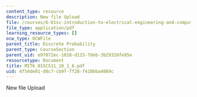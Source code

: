 ```yaml
---
content_type: resource
description: New file Upload
file: /courses/6-01sc-introduction-to-electrical-engineering-and-computer-science-i-spring-2011/4f54de01d8c7cb9fff28f410bba4089c_MIT6_01SCS11_10_1_6.pdf
file_type: application/pdf
learning_resource_types: []
ocw_type: OCWFile
parent_title: Discrete Probability
parent_type: CourseSection
parent_uid: e97072ec-1818-d115-7deb-3b29326fe85e
resourcetype: Document
title: MIT6_01SCS11_10_1_6.pdf
uid: 4f54de01-d8c7-cb9f-ff28-f410bba4089c
---
```

New file Upload